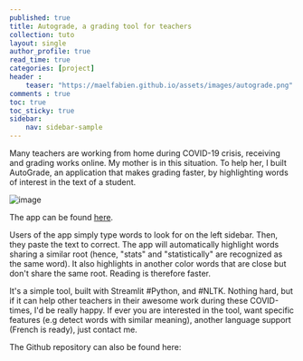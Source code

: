 ```yaml
---
published: true
title: Autograde, a grading tool for teachers
collection: tuto
layout: single
author_profile: true
read_time: true
categories: [project]
header :
    teaser: "https://maelfabien.github.io/assets/images/autograde.png"
comments : true
toc: true
toc_sticky: true
sidebar:
    nav: sidebar-sample
---
```


Many teachers are working from home during COVID-19 crisis, receiving and grading works online. My mother is in this situation. To help her, I built AutoGrade, an application that makes grading faster, by highlighting words of interest in the text of a student.

![image](https://maelfabien.github.io/assets/images/autograde.png)

The app can be found [here](https://autograde.onrender.com/).

Users of the app simply type words to look for on the left sidebar. Then, they paste the text to correct. The app will automatically highlight words sharing a similar root (hence, "stats" and "statistically" are recognized as the same word). It also highlights in another color words that are close but don't share the same root. Reading is therefore faster.

It's a simple tool, built with Streamlit #Python, and #NLTK. Nothing hard, but if it can help other teachers in their awesome work during these COVID-times, I'd be really happy. If ever you are interested in the tool, want specific features (e.g detect words with similar meaning), another language support (French is ready), just contact me.

The Github repository can also be found here:

<div class="github-card" data-github="maelfabien/AutoGrade" data-width="100%" data-height="" data-theme="default"></div>
<script src="//cdn.jsdelivr.net/github-cards/latest/widget.js"></script>


